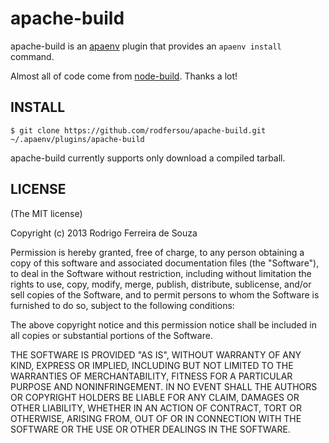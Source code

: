 # apache-build
apache-build is an [apaenv](https://github.com/rodfersou/apaenv) plugin that provides an `apaenv install` command.

Almost all of code come from [node-build](https://github.com/riywo/node-build). Thanks a lot!

## INSTALL

    $ git clone https://github.com/rodfersou/apache-build.git ~/.apaenv/plugins/apache-build

apache-build currently supports only download a compiled tarball. 

## LICENSE

(The MIT license)

Copyright (c) 2013 Rodrigo Ferreira de Souza

Permission is hereby granted, free of charge, to any person obtaining a copy of this software and associated documentation files (the "Software"), to deal in the Software without restriction, including without limitation the rights to use, copy, modify, merge, publish, distribute, sublicense, and/or sell copies of the Software, and to permit persons to whom the Software is furnished to do so, subject to the following conditions:

The above copyright notice and this permission notice shall be included in all copies or substantial portions of the Software.

THE SOFTWARE IS PROVIDED "AS IS", WITHOUT WARRANTY OF ANY KIND, EXPRESS OR IMPLIED, INCLUDING BUT NOT LIMITED TO THE WARRANTIES OF MERCHANTABILITY, FITNESS FOR A PARTICULAR PURPOSE AND NONINFRINGEMENT. IN NO EVENT SHALL THE AUTHORS OR COPYRIGHT HOLDERS BE LIABLE FOR ANY CLAIM, DAMAGES OR OTHER LIABILITY, WHETHER IN AN ACTION OF CONTRACT, TORT OR OTHERWISE, ARISING FROM, OUT OF OR IN CONNECTION WITH THE SOFTWARE OR THE USE OR OTHER DEALINGS IN THE SOFTWARE.
